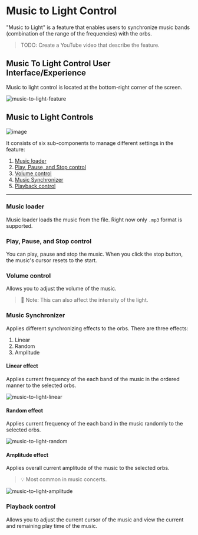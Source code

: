 # Music to Light Control
"Music to Light" is a feature that enables users to synchronize music bands (combination of the range of the frequencies) with the orbs.
> TODO: Create a YouTube video that describe the feature.

## Music To Light Control User Interface/Experience
Music to light control is located at the bottom-right corner of the screen.

![music-to-light-feature](https://user-images.githubusercontent.com/25746993/228419364-aefd6346-201c-4615-997d-87aa7585899d.png)

## Music to Light Controls

![image](https://user-images.githubusercontent.com/25746993/228414851-49825009-c42c-4083-9bbb-0002df86275f.png)

It consists of six sub-components to manage different settings in the feature:
1. [Music loader](#music-loader)
1. [Play, Pause, and Stop control](#play-pause-and-stop-control)
1. [Volume control](#volume-control)
1. [Music Synchronizer](#music-synchronizer)
1. [Playback control](#playback-control)

***

### Music loader
Music loader loads the music from the file. Right now only `.mp3` format is supported.

### Play, Pause, and Stop control
You can play, pause and stop the music. When you click the stop button, the music's cursor resets to the start.

### Volume control
Allows you to adjust the volume of the music.
> 📝 Note: This can also affect the intensity of the light.

### Music Synchronizer
Applies different synchronizing effects to the orbs. There are three effects:
1. Linear
1. Random
1. Amplitude

#### Linear effect
Applies current frequency of the each band of the music in the ordered manner to the selected orbs.

![music-to-light-linear](https://user-images.githubusercontent.com/25746993/228421112-69e79850-40b5-460b-997a-f114afd5a145.gif)

#### Random effect
Applies current frequency of the each band in the music randomly to the selected orbs. 

![music-to-light-random](https://user-images.githubusercontent.com/25746993/228421129-5d9ef2a2-3680-4637-8ec4-38d8d83e6e01.gif)

#### Amplitude effect
Applies overall current amplitude of the music to the selected orbs.
> 💡 Most common in music concerts.

![music-to-light-amplitude](https://user-images.githubusercontent.com/25746993/228421144-91426c1c-a7ea-4db1-9b59-7f340f2b63f1.gif)

### Playback control
Allows you to adjust the current cursor of the music and view the current and remaining play time of the music.
